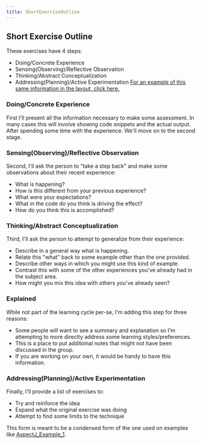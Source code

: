 ```yaml
---
title: ShortExerciseOutline
---
```

## Short Exercise Outline
These exercises have 4 steps:
* Doing/Concrete Experience
* Sensing(Observing)/Reflective Observation
* Thinking/Abstract Conceptualization
* Addressing(Planning)/Active Experimentation
[For an example of this same information in the layout, click here.](ShortExerciseOutlineExperience)

### Doing/Concrete Experience
First I'll present all the information necessary to make some assessment. In many cases this will involve showing code snippets and the actual output. After spending some time with the experience. We'll move on to the second stage.

### Sensing(Observing)/Reflective Observation
Second, I'll ask the person to "take a step back" and make some observations about their recent experience:
* What is happening?
* How is this different from your previous experience?
* What were your expectations?
* What in the code do you think is driving the effect?
* How do you think this is accomplished?

### Thinking/Abstract Conceptualization
Third, I'll ask the person to attempt to generalize from their experience:
* Describe in a general way what is happening.
* Relate this "what" back to some example other than the one provided.
* Describe other ways in which you might use this kind of example.
* Contrast this with some of the other experiences you've already had in the subject area.
* How might you mix this idea with others you've already seen?

### Explained
While not part of the learning cycle per-se, I'm adding this step for three reasons:
* Some people will want to see a summary and explanation so I'm attempting to more direclty address some learning styles/preferences.
* This is a place to put additoinal notes that might not have been discussed in the group.
* If you are working on your own, it would be handy to have this information.

### Addressing(Planning)/Active Experimentation
Finally, I'll provide a list of exercises to:
* Try and reinforce the idea
* Expand what the original exercise was doing
* Attempt to find some limits to the technique

This form is meant to be a condensed form of the one used on examples like [AspectJ_Example_1](aop/AspectJ_Example_1).
